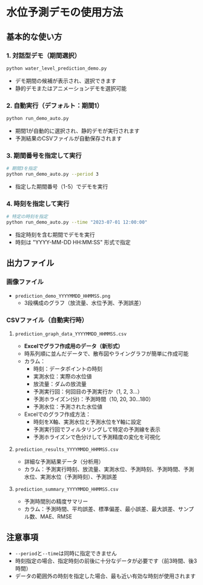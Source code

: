 # 水位予測デモの使用方法

## 基本的な使い方

### 1. 対話型デモ（期間選択）
```bash
python water_level_prediction_demo.py
```
- デモ期間の候補が表示され、選択できます
- 静的デモまたはアニメーションデモを選択可能

### 2. 自動実行（デフォルト：期間1）
```bash
python run_demo_auto.py
```
- 期間1が自動的に選択され、静的デモが実行されます
- 予測結果のCSVファイルが自動保存されます

### 3. 期間番号を指定して実行
```bash
# 期間3を指定
python run_demo_auto.py --period 3
```
- 指定した期間番号（1-5）でデモを実行

### 4. 時刻を指定して実行
```bash
# 特定の時刻を指定
python run_demo_auto.py --time "2023-07-01 12:00:00"
```
- 指定時刻を含む期間でデモを実行
- 時刻は "YYYY-MM-DD HH:MM:SS" 形式で指定

## 出力ファイル

### 画像ファイル
- `prediction_demo_YYYYMMDD_HHMMSS.png`
  - 3段構成のグラフ（放流量、水位予測、予測誤差）

### CSVファイル（自動実行時）
1. `prediction_graph_data_YYYYMMDD_HHMMSS.csv`
   - **Excelでグラフ作成用のデータ（新形式）**
   - 時系列順に並んだデータで、散布図やライングラフが簡単に作成可能
   - カラム：
     - 時刻：データポイントの時刻
     - 実測水位：実際の水位値
     - 放流量：ダムの放流量
     - 予測実行回：何回目の予測実行か（1, 2, 3...）
     - 予測ホライズン(分)：予測時間（10, 20, 30...180）
     - 予測水位：予測された水位値
   - Excelでのグラフ作成方法：
     - 時刻をX軸、実測水位と予測水位をY軸に設定
     - 予測実行回でフィルタリングして特定の予測線を表示
     - 予測ホライズンで色分けして予測精度の変化を可視化

2. `prediction_results_YYYYMMDD_HHMMSS.csv`
   - 詳細な予測結果データ（分析用）
   - カラム：予測実行時刻、放流量、実測水位、予測時刻、予測時間、予測水位、実測水位（予測時刻）、予測誤差

3. `prediction_summary_YYYYMMDD_HHMMSS.csv`
   - 予測時間別の精度サマリー
   - カラム：予測時間、平均誤差、標準偏差、最小誤差、最大誤差、サンプル数、MAE、RMSE

## 注意事項
- `--period`と`--time`は同時に指定できません
- 時刻指定の場合、指定時刻の前後に十分なデータが必要です（前3時間、後3時間）
- データの範囲外の時刻を指定した場合、最も近い有効な時刻が使用されます